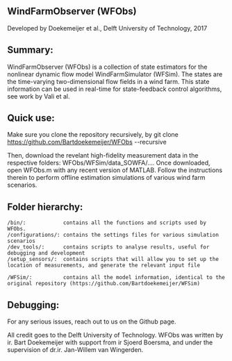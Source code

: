 
 ##   WindFarmObserver (WFObs)
Developed by Doekemeijer et al., Delft University of Technology, 2017
            


## Summary:
WindFarmObserver (WFObs) is a collection of state estimators for the nonlinear dynamic flow model WindFarmSimulator (WFSim). The states are the time-varying two-dimensional flow fields in a wind farm. This state information can be used in real-time for state-feedback control algorithms, see work by Vali et al.

## Quick use:
Make sure you clone the repository recursively, by
	git clone https://github.com/Bartdoekemeijer/WFObs --recursive

Then, download the revelant high-fidelity measurement data in the respective folders: WFObs/WFSim/data_SOWFA/.... Once downloaded, open WFObs.m with any recent version of MATLAB. Follow the instructions therein to perform offline estimation simulations of various wind farm scenarios.
	
## Folder hierarchy:

	/bin/:            contains all the functions and scripts used by WFObs.
	/configurations/: contains the settings files for various simulation scenarios
	/dev_tools/:      contains scripts to analyse results, useful for debugging and development
	/setup_sensors/:  contains scripts that will allow you to set up the location of measurements, and generate the relevant input file
	
	/WFSim/:          contains all the model information, identical to the original repository (https://github.com/Bartdoekemeijer/WFSim)
	
## Debugging:
For any serious issues, reach out to us on the Github page. 

All credit goes to the Delft University of Technology. WFObs was written by ir. Bart Doekemeijer with support from ir Sjoerd Boersma, and under the supervision of dr.ir. Jan-Willem van Wingerden.             
